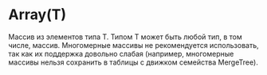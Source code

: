 # Array(T)

Массив из элементов типа T. Типом T может быть любой тип, в том числе, массив.
Многомерные массивы не рекомендуется использовать, так как их поддержка довольно слабая (например, многомерные массивы нельзя сохранить в таблицы с движком семейства MergeTree).
